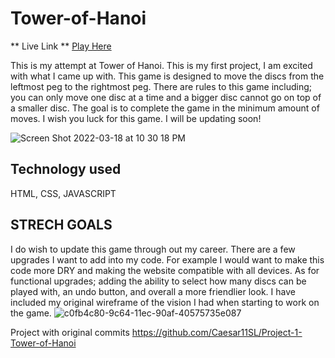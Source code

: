 # Tower-of-Hanoi

** Live Link **
[Play Here](https://caesar11sl.github.io/Tower-of-Hanoi/)

This is my attempt at Tower of Hanoi. This is my first project, I am excited with what I came up with. This game is designed to move the discs from the leftmost peg to the rightmost peg. There are rules to this game including; you can only move one disc at a time and a bigger disc cannot go on top of a smaller disc. The goal is to complete the game in the minimum amount of moves. I wish you luck for this game. I will be updating soon!


![Screen Shot 2022-03-18 at 10 30 18 PM](https://user-images.githubusercontent.com/97268174/159109173-0715822b-0d41-44ea-8c19-263227fd21d6.png)

## Technology used
HTML, CSS, JAVASCRIPT

## STRECH GOALS
I do wish to update this game through out my career. There are a few upgrades I want to add into my code. For example I would want to make this code more DRY and making the website compatible with all devices. As for functional upgrades; adding the ability to select how many discs can be played with, an undo button, and overall a more friendlier look. 
I have included my original wireframe of the vision I had when starting to work on the game. 
![c0fb4c80-9c64-11ec-90af-40575735e087](https://user-images.githubusercontent.com/97268174/159109557-0351bd0f-04bb-4b22-9a8c-7c658dbe69dc.jpeg)


Project with original commits https://github.com/Caesar11SL/Project-1-Tower-of-Hanoi
